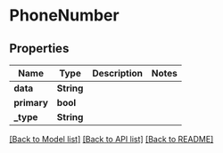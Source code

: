 # PhoneNumber

## Properties

Name | Type | Description | Notes
------------ | ------------- | ------------- | -------------
**data** | **String** |  | 
**primary** | **bool** |  | 
**_type** | **String** |  | 

[[Back to Model list]](../README.md#documentation-for-models) [[Back to API list]](../README.md#documentation-for-api-endpoints) [[Back to README]](../README.md)


